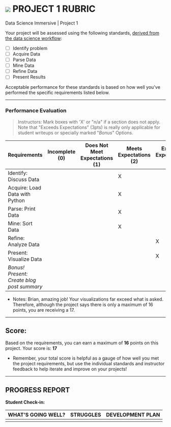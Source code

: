 # ![](https://ga-dash.s3.amazonaws.com/production/assets/logo-9f88ae6c9c3871690e33280fcf557f33.png) PROJECT 1 RUBRIC
Data Science Immersive | Project 1	 						

Your project will be assessed using the following standards, [derived from the data science workflow](../../../../resources/syllabus/DSI-workflow-v1.pdf):

- [ ] Identify problem
- [ ] Acquire Data
- [ ] Parse Data
- [ ] Mine Data
- [ ] Refine Data
- [ ] Present Results

Acceptable performance for these standards is based on how well you've performed the specific requirements listed below.

---

### Performance Evaluation
> Instructors: Mark boxes with 'X' or "n/a" if a section does not apply. Note that "Exceeds Expectations" (3pts) is really only applicable for student writeups or specially marked "*Bonus*" Options.

| Requirements | Incomplete (0) | Does Not Meet Expectations (1) | Meets Expectations (2) | Exceeds Expectations (3) |
|---|---|---|---|---|
| Identify: Discuss Data | | | X| |
| Acquire: Load Data with Python | | |X |  |
| Parse: Print Data | | |X |  |
| Mine: Sort Data | | |X | |
| Refine: Analyze Data | | | |X |
| Present: Visualize Data | | | |X |
| *Bonus! Present: Create blog post summary* | | | | |

- Notes:
Brian, amazing job! Your visualizations far exceed what is asked. Therefore, although the project says there is 
only a maximum of 16 points, you are receiving a 17. 
---

## Score:
Based on the requirements, you can earn a maximum of  **16**  points on this project. Your score is: **17**

- Remember, your total score is helpful as a gauge of how well you met the project requirements, but use the individual standards and instructor feedback to help iterate and improve on your projects!

---

## PROGRESS REPORT
**Student Check-in:**

|WHAT’S GOING WELL?|STRUGGLES|DEVELOPMENT PLAN|
|---|---|---|
| | | |
